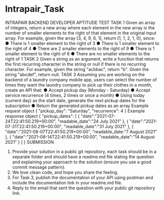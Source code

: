# Intrapair_Task
INTRAPAIR BACKEND DEVELOPER APTITUDE TEST
TASK 1
Given an array of integers, return a new array where each element in the new array is the number of smaller elements to the
right of that element in the original input array. For example, given the array [3, 4, 9, 6, 1], return [1, 1, 2, 1, 0], since:
● There is 1 smaller element to the right of 3
● There is 1 smaller element to the right of 4
● There are 2 smaller elements to the right of 9
● There is 1 smaller element to the right of 6
● There are no smaller elements to the right of 1
TASK 2
Given a string as an argument, write a function that returns the first recurring character in the string or null if there is no
recurring character. For example, given the string "acbbac", return "b". Given the string "abcdef", return null.
TASK 3
Assuming you are working on the backend of a laundry company mobile app, users can select the number of times they
want the laundry company to pick up their clothes in a month, create an API that:
● Accept pickup day (Monday - Saturday)
● Accept service recurrence (4 times, 2 times or once a month)
● Using today (current day) as the start date, generate the next pickup dates for the subscription
● Return the generated pickup dates as an array
Example request object
{
"pickup_day": "Saturday",
"recurrence": 4
}
Example response object
{
"pickup_dates": [
{
"date":"2021-07-24T22:41:50.219+00:00",
"readable_date":"24 July 2021"
},
{
"date":"2021-07-31T22:41:50.219+00:00",
"readable_date":"31 July 2021"
},
{
"date":"2021-08-07T22:41:50.219+00:00",
"readable_date:"7 August 2021"
},
{
"date":"2021-08-14T22:41:50.219+00:00",
"readable_date":"14 August 2021"
}
]
}
SUBMISSION
1. Provide your solution in a public git repository, each task should be in a separate folder and should have a readme.md file
stating the question and explaining your approach to the solution (ensure you use a good commit message pattern).
2. We love clean code, and hope you share the feeling.
3. For Task 3, publish the documentation of your API using postman and include the documentation link in your readme.md
file.
4. Reply to the email that sent the question with your public git repository link.

